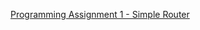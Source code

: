 [Programming Assignment 1 - Simple Router](http://www.cs.toronto.edu/~yganjali/courses/csc458/assignments/simple-router/)
